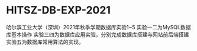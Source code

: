 # HITSZ-DB-EXP-2021
哈尔滨工业大学（深圳）2021年秋季学期数据库实验1~5
实验一二为MySQL数据库基本操作
实验三四为数据库应用实验，分别完成数据库搭建与网站前后端搭建
实验五为数据库常用算法的实现。
